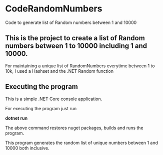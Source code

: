 # CodeRandomNumbers
Code to generate list of Random numbers between 1 and 10000

## This is the project to create a list of Random numbers between 1 to 10000 including 1 and 10000. 

For maintaining a unique list of RandomNumbers everytime between 1 to 10k, I used a Hashset and the .NET Random function

## Executing the program

This is a simple .NET Core console application. 

For executing the program just run 

<b>dotnet run</b>

The above command restores nuget packages, builds and runs the program.

This program generates the random list of unique numbers between 1 and 10000 both inclusive.

